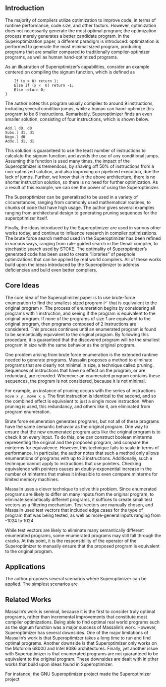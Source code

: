 ## Introduction

The majority of compilers utilize optimization to improve code, in terms of runtime performance, code size, and other factors. However, optimization does not necessarily generate the most optimal program; the optimization process merely generates a better candidate program. In the Superoptimization paper, a different paradigm is introduced: optimization is performed to generate the most minimal sized program, producing programs that are smaller compared to traditionally compiler-optimizer programs, as well as human hand-optimized programs.

As an illustration of Superoptimizer’s capabilities, consider an example centered on compiling the signum function, which is defined as 
```int signum(x) {
	If (x > 0) return 1;
	Else if (x <  0) return -1;
	Else return 0;
}
```
The author notes this program usually compiles to around 9 instructions, including several condition jumps, while a human can hand-optimize this program to be 6 instructions. Remarkably, Superoptimizer finds an even smaller solution, consisting of four instructions, which is shown below.
```
Add.l d0, d0
Subx.l d1, d1
Negx.l d0
Addx.l d1, d1
```
This solution is guaranteed to use the least number of instructions to calculate the signum function, and avoids the use of any conditional jumps. Assuming this function is used many times, the impact of the Superoptimizer is tremendous, by shaving off 50% of instructions from a non-optimized solution, and also improving on pipelined execution, due the lack of jumps. Further, we know that in the above architecture, there is no shorter instruction solution, so there is no need for further optimization. As a result of this example, we can see the power of using the Superoptimizer.  

The Superoptimizer can be generalized to be used in a variety of circumstances, ranging from commonly used mathematical routines, to chunks of code that have high usage. The author gives several examples ranging from architectural design to generating pruning sequences for the superoptimizer itself. 

Finally, the ideas introduced by the Superoptimizer are used in various other works today, and continue to influence research in compiler optimizations. The brute force search method used in the Superoptimizer has been refined in various ways, ranging from rule-guided search in the Denali compiler, to stochastic search used by STOKE. The optimality of Superoptimizer’s generated code has been used to create “libraries” of peephole optimizations that can be applied by real world compilers. All of these works build upon the ideas introduced by the Superoptimizer to address deficiencies and build even better compilers. 

## Core Ideas

The core idea of the Superoptimizer paper is to use brute-force enumeration to find the smallest-sized program `P’` that is equivalent to the original program `P`. The process of enumeration begins by considering all programs with 1 instruction, and seeing if the program is equivalent to the original program. If none of the programs of size 1 are equivalent to the original program, then programs composed of 2 instructions are considered. This process continues until an enumerated program is found to be semantically equivalent to the original program. By following this procedure, it is guaranteed that the discovered program will be the smallest program in size with the same behavior as the original program. 

One problem arising from brute force enumeration is the extended runtime needed to generate programs. Massalin proposes a method to eliminate programs that are clearly not minimal in size, a technique called pruning. Sequences of instructions that have no effect on the program, or are redundant, are recorded. Whenever an enumerated program contains these sequences, the program is not considered, because it is not minimal. 

For example, an instance of pruning occurs with the series of instructions `move x y; move x y`. The first instruction is identical to the second, and so the combined effect is equivalent to just a single move instruction. When pruning is used, this redundancy, and others like it, are eliminated from program enumeration. 

Brute force enumeration generates programs, but not all of these programs have the same semantic behavior as the original program. One way to ensure that the new enumerated program acts like the original program is to check it on every input. To do this, one can construct boolean minterms representing the original and the proposed program, and compare the minterms for equivalence. However, this technique fails to scale in terms of performance. In particular, the author notes that such a method only allows enumerations of programs with up to 3 instructions. Additionally, such a technique cannot apply to instructions that use pointers. Checking equivalence with pointers causes an doubly-exponential increase in the number of minterms that makes it infeasible to even compare minterms for limited memory machines. 

Massalin uses a clever technique to solve this problem. Since enumerated programs are likely to differ on many inputs from the original program, to eliminate semantically different programs, it suffices to create small test vectors as a filtering mechanism. Test vectors are manually chosen, and Massalin used test vectors that included edge cases for the type of program that was being tested, as well as more-general inputs ranging from -1024 to 1024. 

While test vectors are likely to eliminate many semantically different enumerated programs, some enumerated programs may still fall through the cracks. At this point, it is the responsibility of the operator of the Superoptimizer to manually ensure that the proposed program is equivalent to the original program. 

## Applications

The author proposes several scenarios where Superoptimizer can be applied. The simplest scenarios are 

## Related Works

Massalin’s work is seminal, because it is the first to consider truly optimal programs, rather than incremental improvements that constitute most compiler optimizations. Being able to find optimal real world programs such as the signum function was a major success of Massalin’s work. However, Superoptimizer has several downsides. One of the major limitations of Massalin’s work is that Superoptimizer takes a long time to run and find optimal programs. Another downside is that Superoptimizer only works on the Motorola 68000 and Intel 8086 architectures. Finally, yet another issue with Superoptimizer is that enumerated programs are not guaranteed to be equivalent to the original program. These downsides are dealt with in other works that build upon ideas found in Superoptimizer. 

For instance, the GNU Superoptimizer project made the Superoptimizer project 
